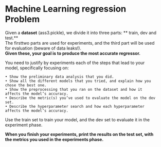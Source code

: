 # Machine Learning regression Problem 


Given a **dataset**  (ass3.pickle), we divide it into three parts: ** train, dev and test.**  
The firsttwo parts are used for experiments, and the third part will be used for evaluation (beware of data leaks!).  
**Given these, your goal is to produce the most accurate regressor.**  

You need to justify by experiments each of the steps that lead to your model, specifically focusing on:    

    • Show the preliminary data analysis that you did.
    • Show all the different models that you tried, and explain how you chose the best one.
    • Show the preprocessing that you ran on the dataset and how it affects the model’s accuracy.
    • Describe the metric(s) you’ve used to evaluate the model on the dev set.
    • Describe the hyperparameter search and how each hyperparameter affects the model’s accuracy.  
    
Use the train set to train your model, and the dev set to evaluate it in the experiment phase.  

**When you finish your experiments, print the results on the test set, with the metrics you used in
the experiments phase.** 
